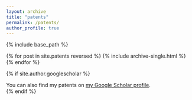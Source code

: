 ```yaml
---
layout: archive
title: "patents"
permalink: /patents/
author_profile: true
---
```


{% include base_path %}

{% for post in site.patents reversed %}
  {% include archive-single.html %}
{% endfor %}

{% if site.author.googlescholar %}
  <div class="wordwrap">You can also find my patents on <a href="{{site.author.googlescholar}}">my Google Scholar profile</a>.</div>
{% endif %}
